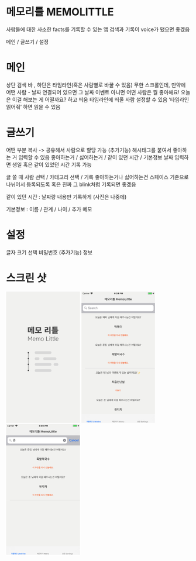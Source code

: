 # 메모리틀 MEMOLITTLE
사람들에 대한 사소한 facts를 기록할 수 있는 앱
검색과 기록이 voice가 됐으면 좋겠음

메인 / 글쓰기 / 설정


# 메인
상단 검색 바 , 하단은 타임라인(혹은 사람별로 바꿀 수 있음)
무한 스크롤인데, 만약에 어떤 사람 - 날짜 연결되어 있으면 그 날짜 이벤트
아니면 어떤 사람은 뭘 좋아해요! 오늘은 이걸 해보는 게 어떨까요? 하고 띄움
타임라인에 띄울 사람 설정할 수 있음
‘타임라인 읽어줘’ 하면 읽을 수 있음


# 글쓰기
어떤 부분 복사 -> 공유해서 사람으로 할당 가능 (추가기능)
해시태그를 붙여서 좋아하는 거 입력할 수 있음
좋아하는거 / 싫어하는거 / 같이 있던 시간 / 기본정보
날짜 입력하면 생일 혹은 같이 있었던 시간 기록 가능

글 쓸 때 사람 선택 / 카테고리 선택 / 기록
좋아하는거나 싫어하는건 스페이스 기준으로 나뉘어서 등록되도록
혹은 진짜 그 blink처럼 기록되면 좋겠음

같이 있던 시간 : 날짜랑 내용만 기록하게 (사진은 나중에)

기본정보 : 이름 / 관계 / 나이 / 추가 메모


# 설정
글자 크기 선택
비밀번호 (추가기능)
정보

# 스크린 샷

<img src="screenshots/Mettle.png" alt="런칭화면" width= "40%" />


<img src="screenshots/screenshot.png" alt="메인화면" width= "40%" />


<img src="screenshots/screenshot2.png" alt="검색화면" width= "40%" />
